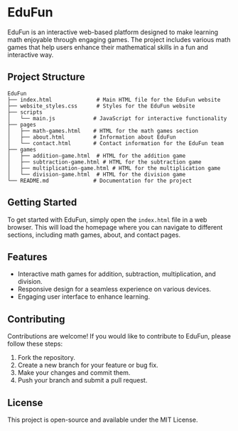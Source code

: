 # EduFun

EduFun is an interactive web-based platform designed to make learning math enjoyable through engaging games. The project includes various math games that help users enhance their mathematical skills in a fun and interactive way.

## Project Structure

```
EduFun
├── index.html              # Main HTML file for the EduFun website
├── website_styles.css      # Styles for the EduFun website
├── scripts
│   └── main.js            # JavaScript for interactive functionality
├── pages
│   ├── math-games.html    # HTML for the math games section
│   ├── about.html         # Information about EduFun
│   └── contact.html       # Contact information for the EduFun team
├── games
│   ├── addition-game.html  # HTML for the addition game
│   ├── subtraction-game.html # HTML for the subtraction game
│   ├── multiplication-game.html # HTML for the multiplication game
│   └── division-game.html  # HTML for the division game
└── README.md              # Documentation for the project
```

## Getting Started

To get started with EduFun, simply open the `index.html` file in a web browser. This will load the homepage where you can navigate to different sections, including math games, about, and contact pages.

## Features

- Interactive math games for addition, subtraction, multiplication, and division.
- Responsive design for a seamless experience on various devices.
- Engaging user interface to enhance learning.

## Contributing

Contributions are welcome! If you would like to contribute to EduFun, please follow these steps:

1. Fork the repository.
2. Create a new branch for your feature or bug fix.
3. Make your changes and commit them.
4. Push your branch and submit a pull request.

## License

This project is open-source and available under the MIT License.